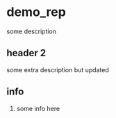 # demo_rep

some description

## header 2

some extra description but updated

## info

1. some info here